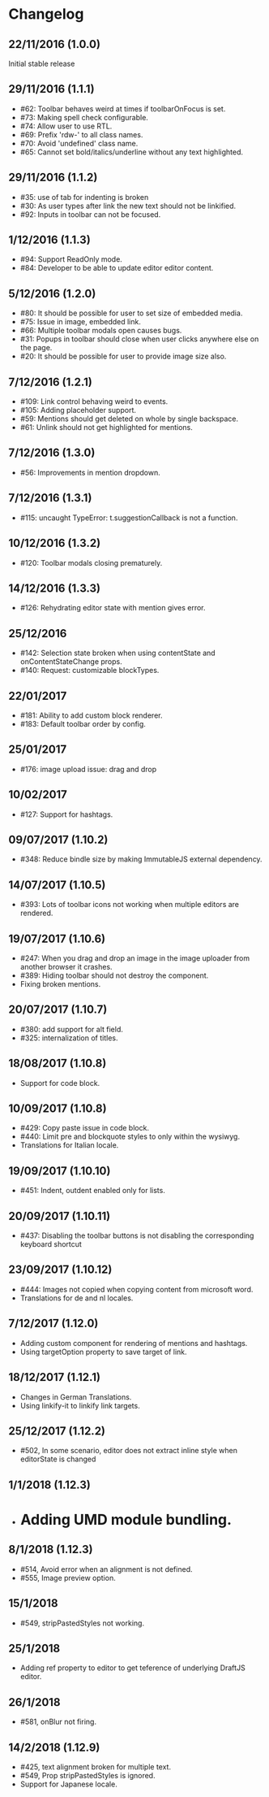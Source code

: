 # Changelog

## 22/11/2016 (1.0.0)
Initial stable release

## 29/11/2016 (1.1.1)
- #62: Toolbar behaves weird at times if toolbarOnFocus is set.
- #73: Making spell check configurable.
- #74: Allow user to use RTL.
- #69: Prefix 'rdw-' to all class names.
- #70: Avoid 'undefined' class name.
- #65: Cannot set bold/italics/underline without any text highlighted.

## 29/11/2016 (1.1.2)
- #35: use of tab for indenting is broken
- #30: As user types after link the new text should not be linkified.
- #92: Inputs in toolbar can not be focused.

## 1/12/2016 (1.1.3)
- #94: Support ReadOnly mode.
- #84: Developer to be able to update editor editor content.

## 5/12/2016 (1.2.0)
- #80: It should be possible for user to set size of embedded media.
- #75: Issue in image, embedded link.
- #66: Multiple toolbar modals open causes bugs.
- #31: Popups in toolbar should close when user clicks anywhere else on the page.
- #20: It should be possible for user to provide image size also.

## 7/12/2016 (1.2.1)
- #109: Link control behaving weird to events.
- #105: Adding placeholder support.
- #59: Mentions should get deleted on whole by single backspace.
- #61: Unlink should not get highlighted for mentions.

## 7/12/2016 (1.3.0)
- #56: Improvements in mention dropdown.

## 7/12/2016 (1.3.1)
- #115: uncaught TypeError: t.suggestionCallback is not a function.

## 10/12/2016 (1.3.2)
- #120: Toolbar modals closing prematurely.

## 14/12/2016 (1.3.3)
- #126: Rehydrating editor state with mention gives error.

## 25/12/2016
- #142: Selection state broken when using contentState and onContentStateChange props.
- #140: Request: customizable blockTypes.

## 22/01/2017
- #181: Ability to add custom block renderer.
- #183: Default toolbar order by config.

## 25/01/2017
- #176: image upload issue: drag and drop

## 10/02/2017
- #127: Support for hashtags.

## 09/07/2017 (1.10.2)
- #348: Reduce bindle size by making ImmutableJS external dependency.

## 14/07/2017 (1.10.5)
- #393: Lots of toolbar icons not working when multiple editors are rendered.

## 19/07/2017 (1.10.6)
- #247: When you drag and drop an image in the image uploader from another browser it crashes.
- #389: Hiding toolbar should not destroy the component.
- Fixing broken mentions.

## 20/07/2017 (1.10.7)
- #380: add support for alt field.
- #325: internalization of titles.

## 18/08/2017 (1.10.8)
- Support for code block.

## 10/09/2017 (1.10.8)
- #429: Copy paste issue in code block.
- #440: Limit pre and blockquote styles to only within the wysiwyg.
- Translations for Italian locale.

## 19/09/2017 (1.10.10)
- #451: Indent, outdent enabled only for lists.

## 20/09/2017 (1.10.11)
- #437: Disabling the toolbar buttons is not disabling the corresponding keyboard shortcut

## 23/09/2017 (1.10.12)
- #444: Images not copied when copying content from microsoft word.
- Translations for de and nl locales.

## 7/12/2017 (1.12.0)
- Adding custom component for rendering of mentions and hashtags.
- Using targetOption property to save target of link.

## 18/12/2017 (1.12.1)
- Changes in German Translations.
- Using linkify-it to linkify link targets.

## 25/12/2017 (1.12.2)
- #502, In some scenario, editor does not extract inline style when editorState is changed 

## 1/1/2018 (1.12.3)
- # Adding UMD module bundling.

## 8/1/2018 (1.12.3)
- #514, Avoid error when an alignment is not defined. 
- #555, Image preview option.

## 15/1/2018
- #549, stripPastedStyles not working.

## 25/1/2018
- Adding ref property to editor to get teference of underlying DraftJS editor.

## 26/1/2018
- #581, onBlur not firing.

## 14/2/2018 (1.12.9)
- #425, text alignment broken for multiple text.
- #549, Prop stripPastedStyles is ignored.
- Support for Japanese locale.
